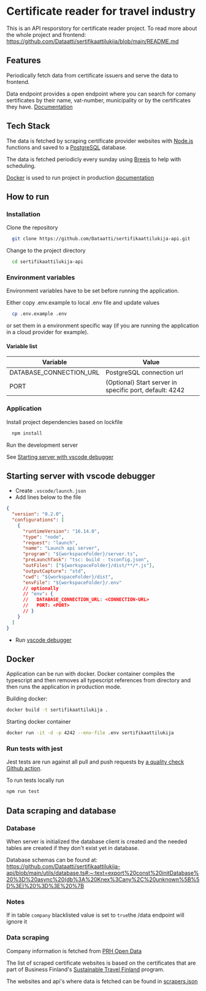 # Certificate reader for travel industry

This is an API resporstory for certificate reader project. To read more about the whole project and frontend: https://github.com/Dataatti/sertifikaattilukija/blob/main/README.md

## Features

Periodically fetch data from certificate issuers and serve the data to frontend.

Data endpoint provides a open endpoint where you can search for comany sertificates by their name, vat-number, municipality or by the certificates they have. [Documentation](https://github.com/Dataatti/sertifikaattilukija-api/blob/main/services/data.md)

## Tech Stack

The data is fetched by scraping certificate provider websites with [Node.js](https://nodejs.org/en/) functions and saved to a [PostgreSQL](https://www.postgresql.org/) database.

The data is fetched periodicly every sunday using [Breejs](https://github.com/breejs/bree) to help with scheduling.

[Docker](https://www.docker.com/) is used to run project in production [documentation](#docker)

## How to run

### Installation

Clone the repository

```bash
  git clone https://github.com/Dataatti/sertifikaattilukija-api.git
```

Change to the project directory

```bash
  cd sertifikaattilukija-api
```

### Environment variables

Environment variables have to be set before running the application.

Either copy .env.example to local .env file and update values

```bash
  cp .env.example .env
```

or set them in a environment specific way (if you are running the application in a cloud provider for example).

#### Variable list

| Variable                | Value                                                   |
| ----------------------- | ------------------------------------------------------- |
| DATABASE_CONNECTION_URL | PostgreSQL connection url                               |
| PORT                    | (Optional) Start server in specific port, default: 4242 |

### Application

Install project dependencies based on lockfile

```bash
  npm install
```

Run the development server

See [Starting server with vscode debugger](#starting-server-with-vscode-debugger)

## Starting server with vscode debugger

- Create `.vscode/launch.json`
- Add lines below to the file

```json
{
  "version": "0.2.0",
  "configurations": [
    {
      "runtimeVersion": "16.14.0",
      "type": "node",
      "request": "launch",
      "name": "Launch api server",
      "program": "${workspaceFolder}/server.ts",
      "preLaunchTask": "tsc: build - tsconfig.json",
      "outFiles": ["${workspaceFolder}/dist/**/*.js"],
      "outputCapture": "std",
      "cwd": "${workspaceFolder}/dist",
      "envFile": "${workspaceFolder}/.env"
      // optionally
      // "env": {
      //   DATABASE_CONNECTION_URL: <CONNECTION-URL>
      //   PORT: <PORT>
      // }
    }
  ]
}
```

- Run [vscode debugger](https://code.visualstudio.com/docs/editor/debugging)

## Docker

Application can be run with docker. Docker container compiles the typescript and then removes all typescript references from directory and then runs the application in production mode.

Building docker:

```bash
docker build -t sertifikaattilukija .
```

Starting docker container

```bash
docker run -it -d -p 4242 --env-file .env sertifikaattilukija
```

### Run tests with jest

Jest tests are run against all pull and push requests by [a quality check Github action](https://github.com/Dataatti/sertifikaattilukija-api/blob/main/.github/workflows/run_tests.yml).

To run tests locally run

```bash
npm run test
```

## Data scraping and database

### Database

When server is initialized the database client is created and the needed tables are created if they don't exist yet in database.

Database schemas can be found at: https://github.com/Dataatti/sertifikaattilukija-api/blob/main/utils/database.ts#:~:text=export%20const%20initDatabase%20%3D%20async%20(db%3A%20Knex%3Cany%2C%20unknown%5B%5D%3E)%20%3D%3E%20%7B

### Notes

If in table `company` blacklisted value is set to `true`the /data endpoint will ignore it

### Data scraping

Company information is fetched from [PRH Open Data](https://avoindata.prh.fi/index_en.html)

The list of scraped certificate websites is based on the certificates that are part of Business Finland's [Sustainable Travel Finland](https://www.businessfinland.fi/suomalaisille-asiakkaille/palvelut/matkailun-edistaminen/vastuullisuus/sertifioinnit--ohjelmat) program.

The websites and api's where data is fetched can be found in [scrapers.json](https://github.com/Dataatti/sertifikaattilukija-api/blob/main/jobs/scrapers/scrapers.json)
